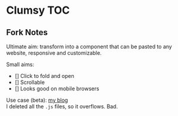 # Clumsy TOC

## Fork Notes

Ultimate aim: transform into a component that can be pasted to any website, responsive and customizable. 

Small aims:

- [] Click to fold and open 
- [] Scrollable 
- [] Looks good on mobile browsers 

Use case (beta): [my blog](https://loikein.github.io/2018/05/24/notes-intro-c-rmd/)  
I deleted all the `.js` files, so it overflows. Bad.

